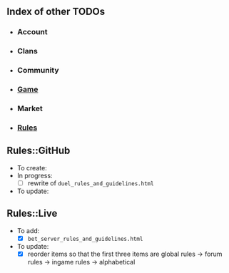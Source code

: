## Index of other TODOs
- ### Account
- ### Clans
- ### Community
- ### [Game](https://github.com/TB-FAQ/TB-FAQ/blob/master/FAQ%20Items/Game/TODO.md)
- ### Market
- ### [Rules](https://github.com/TB-FAQ/TB-FAQ/blob/master/FAQ%20Items/Rules/TODO.md)



## **Rules::GitHub**
- To create:
- In progress:
  - [ ] rewrite of `duel_rules_and_guidelines.html`
- To update:
  
  
## **Rules::Live**
- To add:
  - [x] `bet_server_rules_and_guidelines.html`
- To update:
  - [x] reorder items so that the first three items are global rules -> forum rules -> ingame rules -> alphabetical
